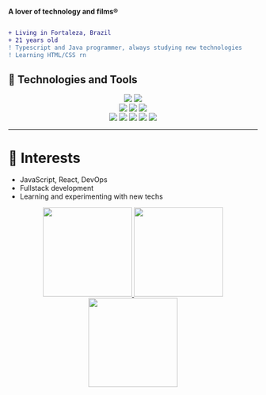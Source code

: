 

**A lover of technology and films®**  
```diff

+ Living in Fortaleza, Brazil
+ 21 years old
! Typescript and Java programmer, always studying new technologies
! Learning HTML/CSS rn
```

## 🔧 Technologies and Tools

<p align="center">

  <!-- LINGUAGENS -->
  <img src="https://img.shields.io/badge/TypeScript-3178C6?style=for-the-badge&logo=typescript&logoColor=white" />
  <img src="https://img.shields.io/badge/Java-007396?style=for-the-badge&logo=java&logoColor=white" />

  <br/>

  <!-- FRAMEWORKS E PLATAFORMAS -->
  <img src="https://img.shields.io/badge/Node.js-339933?style=for-the-badge&logo=node.js&logoColor=white" />
  <img src="https://img.shields.io/badge/Spring-6DB33F?style=for-the-badge&logo=spring&logoColor=white" />
  <img src="https://img.shields.io/badge/Docker-2496ED?style=for-the-badge&logo=docker&logoColor=white" />

  <br/>

  <!-- FERRAMENTAS -->
  <img src="https://img.shields.io/badge/Git-F05032?style=for-the-badge&logo=git&logoColor=white" />
  <img src="https://img.shields.io/badge/NPM-CB3837?style=for-the-badge&logo=npm&logoColor=white" />
  <img src="https://img.shields.io/badge/Markdown-000000?style=for-the-badge&logo=markdown&logoColor=white" />
  <img src="https://img.shields.io/badge/Linux-FCC624?style=for-the-badge&logo=linux&logoColor=black" />
  <img src="https://img.shields.io/badge/VS%20Code-007ACC?style=for-the-badge&logo=visual-studio-code&logoColor=white" />

</p>

---

# 🌱 Interests

- JavaScript, React, DevOps  
- Fullstack development  
- Learning and experimenting with new techs

<p align="center">
  <a href="https://github.com/AndersonFreitasF">
    <img height="180em" src="https://github-readme-stats.vercel.app/api?username=AndersonFreitasF&show_icons=true&theme=radical&include_all_commits=true&count_private=true"/>
    <img height="180em" src="https://github-readme-streak-stats.herokuapp.com/?user=AndersonFreitasF&theme=radical"/>
    <img height="180em" src="https://github-readme-stats.vercel.app/api/top-langs/?username=AndersonFreitasF&layout=compact&langs_count=8&theme=radical"/>
  </a>
</p>

















